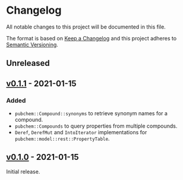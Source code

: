 # Changelog
All notable changes to this project will be documented in this file.

The format is based on [Keep a Changelog](http://keepachangelog.com/en/1.0.0/)
and this project adheres to [Semantic Versioning](http://semver.org/spec/v2.0.0.html).

## Unreleased
[Unreleased]: https://github.com/althonos/pubchem.rs/compare/v0.1.1...HEAD

## [v0.1.1] - 2021-01-15
[v0.1.1]: https://github.com/althonos/pubchem.rs/compare/v0.1.0...v0.1.1

### Added
- `pubchem::Compound::synonyms` to retrieve synonym names for a compound.
- `pubchem::Compounds` to query properties from multiple compounds.
- `Deref`, `DerefMut` and `IntoIterator` implementations for `pubchem::model::rest::PropertyTable`.

## [v0.1.0] - 2021-01-15
[v0.1.0]: https://github.com/althonos/pubchem.rs/compare/7f3bb8b...v0.1.0

Initial release.
